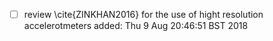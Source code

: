 

* [ ]  review \cite{ZINKHAN2016} for the use of hight resolution accelerotmeters
	added: Thu  9 Aug 20:46:51 BST 2018


